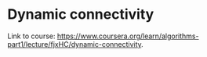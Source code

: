 # Dynamic connectivity
Link to course: https://www.coursera.org/learn/algorithms-part1/lecture/fjxHC/dynamic-connectivity.

